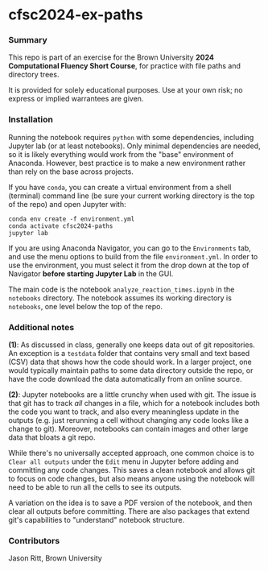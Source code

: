 # cfsc2024-ex-paths

### Summary

This repo is part of an exercise for the Brown University **2024 Computational Fluency Short Course**, for practice with file paths and directory trees.

It is provided for solely educational purposes. Use at your own risk; no express or implied warrantees are given.

### Installation

Running the notebook requires `python` with some dependencies, including Jupyter lab (or at least notebooks). Only minimal dependencies are needed, so it is likely everything would work from the "base" environment of Anaconda. However, best practice is to make a new environment rather than rely on the base across projects.

If you have `conda`, you can create a virtual environment from a shell (terminal) command line (be sure your current working directory is the top of the repo) and open Jupyter with:

```
conda env create -f environment.yml
conda activate cfsc2024-paths
jupyter lab
```

If you are using Anaconda Navigator, you can go to the `Environments` tab, and use the menu options to build from the file `environment.yml`. In order to use the environment, you must select it from the drop down at the top of Navigator **before starting Jupyter Lab** in the GUI.

The main code is the notebook `analyze_reaction_times.ipynb` in the `notebooks` directory. The notebook assumes its working directory is `notebooks`, one level below the top of the repo.

### Additional notes

**(1)**: As discussed in class, generally one keeps data out of git repositories. An exception is a `testdata` folder that contains very small and text based (CSV) data that shows how the code should work. In a larger project, one would typically maintain paths to some data directory outside the repo, or have the code download the data automatically from an online source.

**(2)**: Jupyter notebooks are a little crunchy when used with git. The issue is that git has to track *all* changes in a file, which for a notebook includes both the code you want to track, and also every meaningless update in the outputs (e.g. just rerunning a cell without changing any code looks like a change to git). Moreover, notebooks can contain images and other large data that bloats a git repo.

While there's no universally accepted approach, one common choice is to `Clear all outputs` under the `Edit` menu in Jupyter before adding and committing any code changes. This saves a clean notebook and allows git to focus on code changes, but also means anyone using the notebook will need to be able to run all the cells to see its outputs.

A variation on the idea is to save a PDF version of the notebook, and then clear all outputs before committing. There are also packages that extend git's capabilities to "understand" notebook structure.

### Contributors

Jason Ritt, Brown University
